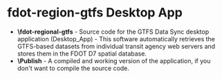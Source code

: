 # fdot-region-gtfs Desktop App

* **\fdot-regional-gtfs** - Source code for  the GTFS Data Sync desktop application (Desktop_App) - This software automatically retrieves the GTFS-based datasets from individual transit agency web servers and stores them in the FDOT D7 spatial database.
* **\Publish** - A compiled and working version of the application, if you don't want to compile the source code.
